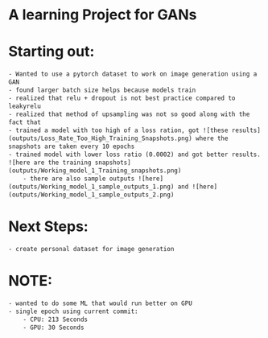 # A learning Project for GANs

# Starting out:
    - Wanted to use a pytorch dataset to work on image generation using a GAN
    - found larger batch size helps because models train
    - realized that relu + dropout is not best practice compared to leakyrelu
    - realized that method of upsampling was not so good along with the fact that
    - trained a model with too high of a loss ration, got ![these results](outputs/Loss_Rate_Too_High_Training_Snapshots.png) where the snapshots are taken every 10 epochs
    - trained model with lower loss ratio (0.0002) and got better results. ![here are the training snapshots](outputs/Working_model_1_Training_snapshots.png)
        - there are also sample outputs ![here](outputs/Working_model_1_sample_outputs_1.png) and ![here](outputs/Working_model_1_sample_outputs_2.png)

# Next Steps:
    - create personal dataset for image generation


# NOTE:
    - wanted to do some ML that would run better on GPU
    - single epoch using current commit:
        - CPU: 213 Seconds
        - GPU: 30 Seconds
